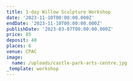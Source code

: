 ```yaml
---
title: 1-day Willow Sculpture Workshop
date: '2023-11-10T00:00:00.000Z'
endDate: '2023-11-10T00:00:00.000Z'
publishDate: '2023-03-07T00:00:00.000Z'
price: 85
deposit: 40
places: 6
venue: CPAC
image:
  name: /uploads/castle-park-arts-centre.jpg
_template: workshop
---
```



